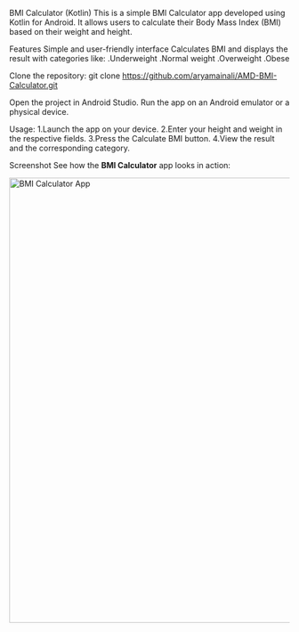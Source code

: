 BMI Calculator (Kotlin)
This is a simple BMI Calculator app developed using Kotlin for Android. It allows users to calculate their Body Mass Index (BMI) based on their weight and height.

Features
Simple and user-friendly interface
Calculates BMI and displays the result with categories like:
.Underweight
.Normal weight
.Overweight
.Obese

Clone the repository:
git clone https://github.com/aryamainali/AMD-BMI-Calculator.git

Open the project in Android Studio.
Run the app on an Android emulator or a physical device.

Usage:
1.Launch the app on your device.
2.Enter your height and weight in the respective fields.
3.Press the Calculate BMI button.
4.View the result and the corresponding category.

Screenshot
See how the **BMI Calculator** app looks in action:

<img src="https://github.com/user-attachments/assets/aab0bf5a-564b-4745-8ced-edf791042646" alt="BMI Calculator App" height="800" width="800"/>

